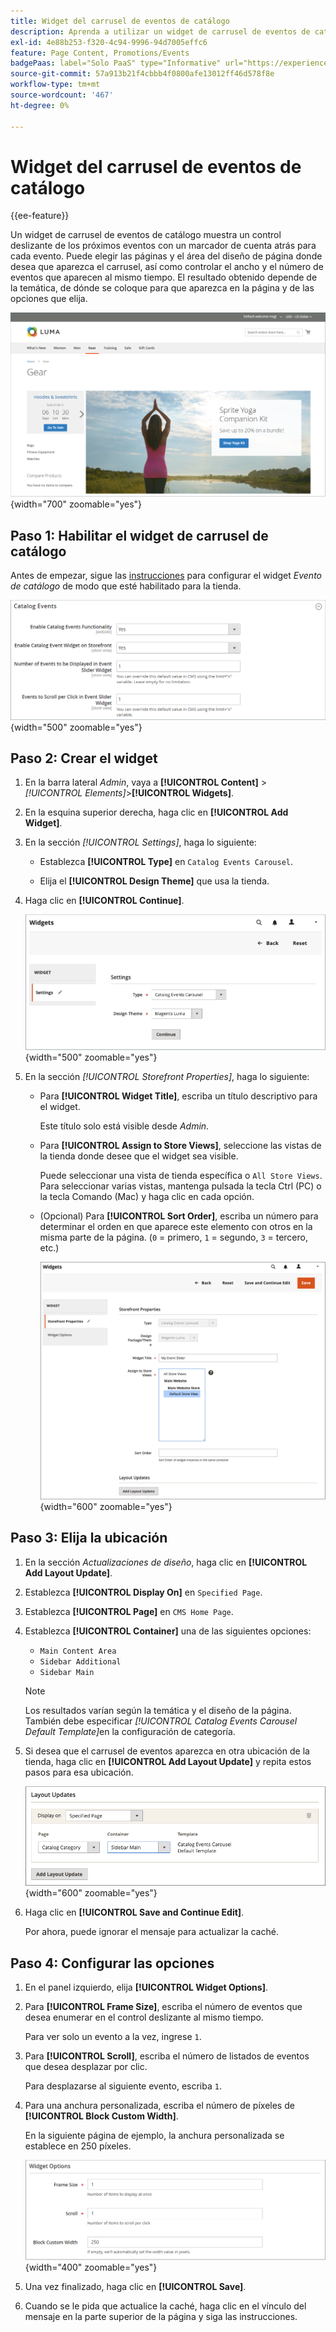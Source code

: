 ```yaml
---
title: Widget del carrusel de eventos de catálogo
description: Aprenda a utilizar un widget de carrusel de eventos de catálogo para mostrar un control deslizante de próximos eventos en una página.
exl-id: 4e88b253-f320-4c94-9996-94d7005effc6
feature: Page Content, Promotions/Events
badgePaas: label="Solo PaaS" type="Informative" url="https://experienceleague.adobe.com/en/docs/commerce/user-guides/product-solutions" tooltip="Se aplica solo a proyectos de Adobe Commerce en la nube (infraestructura PaaS administrada por Adobe) y a proyectos locales."
source-git-commit: 57a913b21f4cbbb4f0800afe13012ff46d578f8e
workflow-type: tm+mt
source-wordcount: '467'
ht-degree: 0%

---
```


# Widget del carrusel de eventos de catálogo

{{ee-feature}}

Un widget de carrusel de eventos de catálogo muestra un control deslizante de los próximos eventos con un marcador de cuenta atrás para cada evento. Puede elegir las páginas y el área del diseño de página donde desea que aparezca el carrusel, así como controlar el ancho y el número de eventos que aparecen al mismo tiempo. El resultado obtenido depende de la temática, de dónde se coloque para que aparezca en la página y de las opciones que elija.

![Carrusel de eventos en la barra lateral izquierda](./assets/storefront-event-carousel-sidebar-gear.png){width="700" zoomable="yes"}

## Paso 1: Habilitar el widget de carrusel de catálogo

Antes de empezar, sigue las [instrucciones](../merchandising-promotions/event-configure.md) para configurar el widget _Evento de catálogo_ de modo que esté habilitado para la tienda.

![Configuración de evento de catálogo](./assets/config-catalog-catalog-events-1.png){width="500" zoomable="yes"}

## Paso 2: Crear el widget

1. En la barra lateral _Admin_, vaya a **[!UICONTROL Content]** > _[!UICONTROL Elements]_>**[!UICONTROL Widgets]**.

1. En la esquina superior derecha, haga clic en **[!UICONTROL Add Widget]**.

1. En la sección _[!UICONTROL Settings]_, haga lo siguiente:

   - Establezca **[!UICONTROL Type]** en `Catalog Events Carousel`.

   - Elija el **[!UICONTROL Design Theme]** que usa la tienda.

1. Haga clic en **[!UICONTROL Continue]**.

   ![Configuración de widget para un carrusel de eventos](./assets/widget-event-carousel-settings.png){width="500" zoomable="yes"}

1. En la sección _[!UICONTROL Storefront Properties]_, haga lo siguiente:

   - Para **[!UICONTROL Widget Title]**, escriba un título descriptivo para el widget.

     Este título solo está visible desde _Admin_.

   - Para **[!UICONTROL Assign to Store Views]**, seleccione las vistas de la tienda donde desee que el widget sea visible.

     Puede seleccionar una vista de tienda específica o `All Store Views`. Para seleccionar varias vistas, mantenga pulsada la tecla Ctrl (PC) o la tecla Comando (Mac) y haga clic en cada opción.

   - (Opcional) Para **[!UICONTROL Sort Order]**, escriba un número para determinar el orden en que aparece este elemento con otros en la misma parte de la página. (`0` = primero, `1` = segundo, `3` = tercero, etc.)

     ![Propiedades de tienda de widgets](./assets/widget-event-carousel-storefront-properties.png){width="600" zoomable="yes"}

## Paso 3: Elija la ubicación

1. En la sección _Actualizaciones de diseño_, haga clic en **[!UICONTROL Add Layout Update]**.

1. Establezca **[!UICONTROL Display On]** en `Specified Page`.

1. Establezca **[!UICONTROL Page]** en `CMS Home Page`.

1. Establezca **[!UICONTROL Container]** una de las siguientes opciones:

   - `Main Content Area`
   - `Sidebar Additional`
   - `Sidebar Main`

   >[!NOTE]
   >
   >Los resultados varían según la temática y el diseño de la página. También debe especificar _[!UICONTROL Catalog Events Carousel Default Template]_&#x200B;en la configuración de categoría.

1. Si desea que el carrusel de eventos aparezca en otra ubicación de la tienda, haga clic en **[!UICONTROL Add Layout Update]** y repita estos pasos para esa ubicación.

   ![Actualizaciones de diseño](./assets/widget-event-carousel-layout-updates-catalog-category-sidebar.png){width="600" zoomable="yes"}

1. Haga clic en **[!UICONTROL Save and Continue Edit]**.

   Por ahora, puede ignorar el mensaje para actualizar la caché.

## Paso 4: Configurar las opciones

1. En el panel izquierdo, elija **[!UICONTROL Widget Options]**.

1. Para **[!UICONTROL Frame Size]**, escriba el número de eventos que desea enumerar en el control deslizante al mismo tiempo.

   Para ver solo un evento a la vez, ingrese `1`.

1. Para **[!UICONTROL Scroll]**, escriba el número de listados de eventos que desea desplazar por clic.

   Para desplazarse al siguiente evento, escriba `1`.

1. Para una anchura personalizada, escriba el número de píxeles de **[!UICONTROL Block Custom Width]**.

   En la siguiente página de ejemplo, la anchura personalizada se establece en 250 píxeles.

   ![Opciones de widget de ancho personalizado](./assets/widget-options-custom-width.png){width="400" zoomable="yes"}

1. Una vez finalizado, haga clic en **[!UICONTROL Save]**.

1. Cuando se le pida que actualice la caché, haga clic en el vínculo del mensaje en la parte superior de la página y siga las instrucciones.

